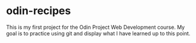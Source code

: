 # odin-recipes

This is my first project for the Odin Project Web Development course. My goal is to practice using git and display what I have learned up to this point. 